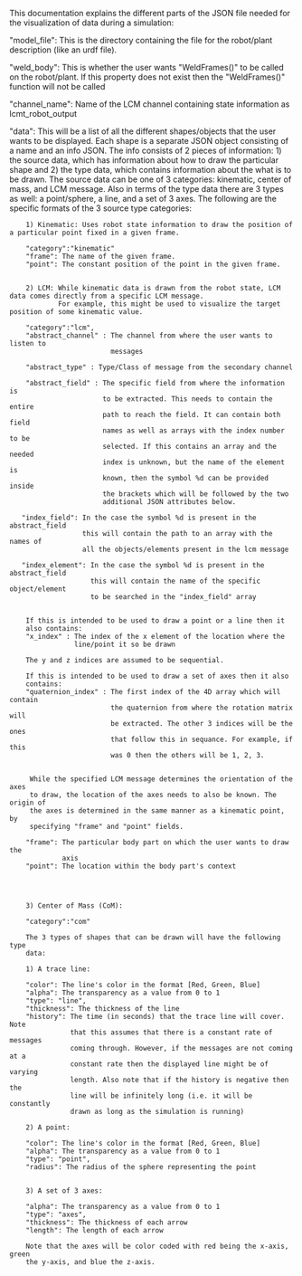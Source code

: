 This documentation explains the different parts of the JSON file needed for the
visualization of data during a simulation:

"model_file": This is the directory containing the file for the robot/plant
              description (like an urdf file).

"weld_body": This is whether the user wants "WeldFrames()" to be called on the
             robot/plant. If this property does not exist then the "WeldFrames()"
             function will not be called

"channel_name": Name of the LCM channel containing state information as lcmt_robot_output

"data": This will be a list of all the different shapes/objects that
        the user wants to be displayed. Each shape is a separate JSON object
        consisting of a name and an info JSON. The info consists of 2 pieces of
        information: 1) the source data, which has information about how to draw
        the particular shape and 2) the type data, which contains information about
        the what is to be drawn. The source data can be one of 3 categories:
        kinematic, center of mass, and LCM message. Also in terms of the type
        data there are 3 types as well: a point/sphere, a line, and a set of 3
        axes. The following are the specific formats of the 3 source type
        categories:

        1) Kinematic: Uses robot state information to draw the position of a particular point fixed in a given frame.

        "category":"kinematic"
        "frame": The name of the given frame.
        "point": The constant position of the point in the given frame.


        2) LCM: While kinematic data is drawn from the robot state, LCM data comes directly from a specific LCM message.
                For example, this might be used to visualize the target position of some kinematic value.

        "category":"lcm",
        "abstract_channel" : The channel from where the user wants to listen to
                             messages

        "abstract_type" : Type/Class of message from the secondary channel

        "abstract_field" : The specific field from where the information is
                           to be extracted. This needs to contain the entire
                           path to reach the field. It can contain both field
                           names as well as arrays with the index number to be
                           selected. If this contains an array and the needed
                           index is unknown, but the name of the element is
                           known, then the symbol %d can be provided inside
                           the brackets which will be followed by the two
                           additional JSON attributes below.

       "index_field": In the case the symbol %d is present in the abstract_field
                      this will contain the path to an array with the names of
                      all the objects/elements present in the lcm message

       "index_element": In the case the symbol %d is present in the abstract_field
                        this will contain the name of the specific object/element
                        to be searched in the "index_field" array


        If this is intended to be used to draw a point or a line then it
        also contains:
        "x_index" : The index of the x element of the location where the
                    line/point it so be drawn

        The y and z indices are assumed to be sequential.

        If this is intended to be used to draw a set of axes then it also
        contains:
        "quaternion_index" : The first index of the 4D array which will contain
                             the quaternion from where the rotation matrix will
                             be extracted. The other 3 indices will be the ones
                             that follow this in sequance. For example, if this
                             was 0 then the others will be 1, 2, 3.


         While the specified LCM message determines the orientation of the axes
         to draw, the location of the axes needs to also be known. The origin of
         the axes is determined in the same manner as a kinematic point, by
         specifying "frame" and "point" fields.

        "frame": The particular body part on which the user wants to draw the
                 axis
        "point": The location within the body part's context




        3) Center of Mass (CoM):

        "category":"com"

        The 3 types of shapes that can be drawn will have the following type
        data:

        1) A trace line:

        "color": The line's color in the format [Red, Green, Blue]
        "alpha": The transparency as a value from 0 to 1
        "type": "line",
        "thickness": The thickness of the line
        "history": The time (in seconds) that the trace line will cover. Note
                   that this assumes that there is a constant rate of messages
                   coming through. However, if the messages are not coming at a
                   constant rate then the displayed line might be of varying
                   length. Also note that if the history is negative then the
                   line will be infinitely long (i.e. it will be constantly
                   drawn as long as the simulation is running)

        2) A point:

        "color": The line's color in the format [Red, Green, Blue]
        "alpha": The transparency as a value from 0 to 1
        "type": "point",
        "radius": The radius of the sphere representing the point


        3) A set of 3 axes:

        "alpha": The transparency as a value from 0 to 1
        "type": "axes",
        "thickness": The thickness of each arrow
        "length": The length of each arrow

        Note that the axes will be color coded with red being the x-axis, green
        the y-axis, and blue the z-axis.
